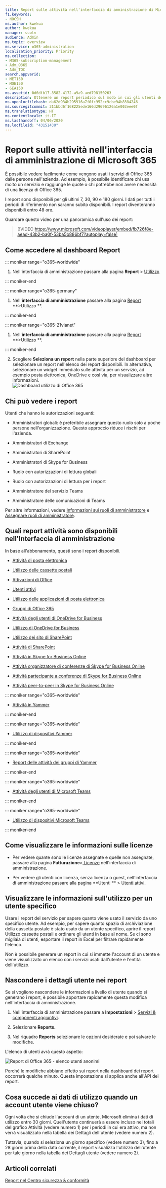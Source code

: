 ```yaml
---
title: Report sulle attività nell'interfaccia di amministrazione di Microsoft 365
f1.keywords:
- NOCSH
ms.author: kwekua
author: kwekua
manager: scotv
audience: Admin
ms.topic: overview
ms.service: o365-administration
localization_priority: Priority
ms.collection:
- M365-subscription-management
- Adm_O365
- Adm_TOC
search.appverid:
- MET150
- MOE150
- GEA150
ms.assetid: 0d6dfb17-8582-4172-a9a9-aed798150263
description: Ottenere un report periodico sul modo in cui gli utenti dell'organizzazione usano i servizi di Office 365. Il dashboard Informazioni generali utilizzo consente di analizzare ogni grafico per ottenere approfondimenti.
ms.openlocfilehash: da62d934b295916a7f0fc952cc9cbe94b8384246
ms.sourcegitcommit: 311bbd6f168225ede166d29696126a1e003eee0f
ms.translationtype: HT
ms.contentlocale: it-IT
ms.lasthandoff: 04/06/2020
ms.locfileid: "43151430"
---
```

# <a name="activity-reports-in-the-microsoft-365-admin-center"></a>Report sulle attività nell'interfaccia di amministrazione di Microsoft 365

È possibile vedere facilmente come vengono usati i servizi di Office 365 dalle persone nell'azienda. Ad esempio, è possibile identificare chi usa molto un servizio e raggiunge le quote o chi potrebbe non avere necessità di una licenza di Office 365.
  
I report sono disponibili per gli ultimi 7, 30, 90 e 180 giorni. I dati per tutti i periodi di riferimento non saranno subito disponibili. I report diventeranno disponibili entro 48 ore.
  
Guardare questo video per una panoramica sull'uso dei report:
  
> [!VIDEO https://www.microsoft.com/videoplayer/embed/fb726f8e-aead-43b2-ba0f-53ba5b886bf7?autoplay=false]
  
## <a name="how-to-get-to-the-reports-dashboard"></a>Come accedere al dashboard Report

::: moniker range="o365-worldwide"

1. Nell'interfaccia di amministrazione passare alla pagina **Report** \> <a href="https://go.microsoft.com/fwlink/p/?linkid=2074756" target="_blank">Utilizzo</a>.


::: moniker-end

::: moniker range="o365-germany"

1. Nell'**interfaccia di amministrazione** passare alla pagina <a href="https://go.microsoft.com/fwlink/p/?linkid=848041" target="_blank">Report</a> **\>Utilizzo **.

::: moniker-end

::: moniker range="o365-21vianet"

1. Nell'**interfaccia di amministrazione** passare alla pagina <a href="https://go.microsoft.com/fwlink/p/?linkid=850627" target="_blank">Report</a> **\>Utilizzo **.

::: moniker-end

   
2. Scegliere **Seleziona un report** nella parte superiore del dashboard per selezionare un report nell'elenco dei report disponibili. In alternativa, selezionare un widget immediato sulle attività per un servizio, ad esempio posta elettronica, OneDrive e così via, per visualizzare altre informazioni. <br/>![Dashboard utilizzo di Office 365](../../media/usage-report-dashboard.png)
  
## <a name="who-can-see-reports"></a>Chi può vedere i report

Utenti che hanno le autorizzazioni seguenti:
  
- Amministratori globali: è preferibile assegnare questo ruolo solo a poche persone nell'organizzazione. Questo approccio riduce i rischi per l'azienda.
    
- Amministratori di Exchange
    
- Amministratori di SharePoint
    
- Amministratori di Skype for Business

- Ruolo con autorizzazioni di lettura globali
    
- Ruolo con autorizzazioni di lettura per i report

- Amministratore del servizio Teams

- Amministratore delle comunicazioni di Teams
    
Per altre informazioni, vedere [Informazioni sui ruoli di amministratore](../add-users/about-admin-roles.md) e [Assegnare ruoli di amministratore](../add-users/assign-admin-roles.md).
  
## <a name="which-activity-reports-are-available-in-the-admin-center"></a>Quali report attività sono disponibili nell'Interfaccia di amministrazione

In base all'abbonamento, questi sono i report disponibili.
  
- [Attività di posta elettronica](email-activity.md)
    
- [Utilizzo delle cassette postali](mailbox-usage.md)
    
- [Attivazioni di Office](microsoft-office-activations.md)

- [Utenti attivi](active-users.md)
  
- [Utilizzo delle applicazioni di posta elettronica](email-apps-usage.md)
  
- [Gruppi di Office 365](office-365-groups.md)
  
- [Attività degli utenti di OneDrive for Business](onedrive-for-business-activity.md)
  
- [Utilizzo di OneDrive for Business](onedrive-for-business-usage.md)
  
- [Utilizzo dei sito di SharePoint](sharepoint-site-usage.md)
  
- [Attività di SharePoint](sharepoint-activity.md)
  
- [Attività in Skype for Business Online](https://docs.microsoft.com/SkypeForBusiness/skype-for-business-online-reporting/activity-report)
  
- [Attività organizzatore di conferenze di Skype for Business Online](https://docs.microsoft.com/SkypeForBusiness/skype-for-business-online-reporting/conference-organizer-activity-report)
  
- [Attività partecipante a conferenze di Skype for Business Online](https://docs.microsoft.com/SkypeForBusiness/skype-for-business-online-reporting/conference-participant-activity-report)
  
- [Attività peer-to-peer in Skype for Business Online](https://docs.microsoft.com/SkypeForBusiness/skype-for-business-online-reporting/peer-to-peer-activity-report)
  
::: moniker range="o365-worldwide"

- [Attività in Yammer](yammer-activity-report.md)

::: moniker-end

::: moniker range="o365-worldwide"

- [Utilizzo di dispositivi Yammer](yammer-device-usage-report.md)

::: moniker-end

::: moniker range="o365-worldwide"

- [Report delle attività dei gruppi di Yammer](yammer-groups-activity-report.md)

::: moniker-end

::: moniker range="o365-worldwide"

- [Attività degli utenti di Microsoft Teams](microsoft-teams-user-activity.md)

::: moniker-end

::: moniker range="o365-worldwide"

- [Utilizzo di dispositivi Microsoft Teams](microsoft-teams-device-usage.md)

::: moniker-end

## <a name="how-to-view-licensing-information"></a>Come visualizzare le informazioni sulle licenze

- Per vedere quante sono le licenze assegnate e quelle non assegnate, passare alla pagina **Fatturazione**\><a href="https://go.microsoft.com/fwlink/p/?linkid=842264" target="_blank"> Licenze</a> nell'interfaccia di amministrazione.
    
- Per vedere gli utenti con licenza, senza licenza o guest, nell'interfaccia di amministrazione passare alla pagina **Utenti ** \> <a href="https://go.microsoft.com/fwlink/p/?linkid=834822" target="_blank">Utenti attivi</a>. 
  
## <a name="how-to-view-usage-information-for-a-specific-user"></a>Visualizzare le informazioni sull'utilizzo per un utente specifico

Usare i report del servizio per sapere quanto viene usato il servizio da uno specifico utente. Ad esempio, per sapere quanto spazio di archiviazione della cassetta postale è stato usato da un utente specifico, aprire il report Utilizzo cassette postali e ordinare gli utenti in base al nome. Se ci sono migliaia di utenti, esportare il report in Excel per filtrare rapidamente l'elenco.
  
Non è possibile generare un report in cui si immette l'account di un utente e viene visualizzato un elenco con i servizi usati dall'utente e l'entità dell'utilizzo.
  
## <a name="hide-user-details-in-the-reports"></a>Nascondere i dettagli utente nei report

Se si vogliono nascondere le informazioni a livello di utente quando si generano i report, è possibile apportare rapidamente questa modifica nell'interfaccia di amministrazione.
  
1. Nell'interfaccia di amministrazione passare a **Impostazioni** \> <a href="https://go.microsoft.com/fwlink/p/?linkid=2053743" target="_blank">Servizi &amp; componenti aggiuntivi</a>.

2. Selezionare **Reports**. 
  
3. Nel riquadro **Reports** selezionare le opzioni desiderate e poi salvare le modifiche.
  
L'elenco di utenti avrà questo aspetto:
  
![Report di Office 365 - elenco utenti anonimi](../../media/2ed99bce-4978-4ee3-9ea2-4a8db26eef02.png)
  
Perché le modifiche abbiano effetto sui report nella dashboard dei report occorrerà qualche minuto. Questa impostazione si applica anche all'API dei report.
  
## <a name="what-happens-to-usage-data-when-a-user-account-is-closed"></a>Cosa succede ai dati di utilizzo quando un account utente viene chiuso?

Ogni volta che si chiude l'account di un utente, Microsoft elimina i dati di utilizzo entro 30 giorni. Quell'utente continuerà a essere incluso nei totali del grafico Attività (vedere numero 1) per i periodi in cui era attivo, ma non verrà visualizzato nella tabella dei Dettagli dell'utente (vedere numero 2).
  
Tuttavia, quando si seleziona un giorno specifico (vedere numero 3), fino a 28 giorni prima della data corrente, il report visualizza l'utilizzo dell'utente per tale giorno nella tabella dei Dettagli utente (vedere numero 2).
  
## <a name="related-articles"></a>Articoli correlati

[Report nel Centro sicurezza &amp; conformità](https://docs.microsoft.com/microsoft-365/compliance/reports-in-security-and-compliance)
  

